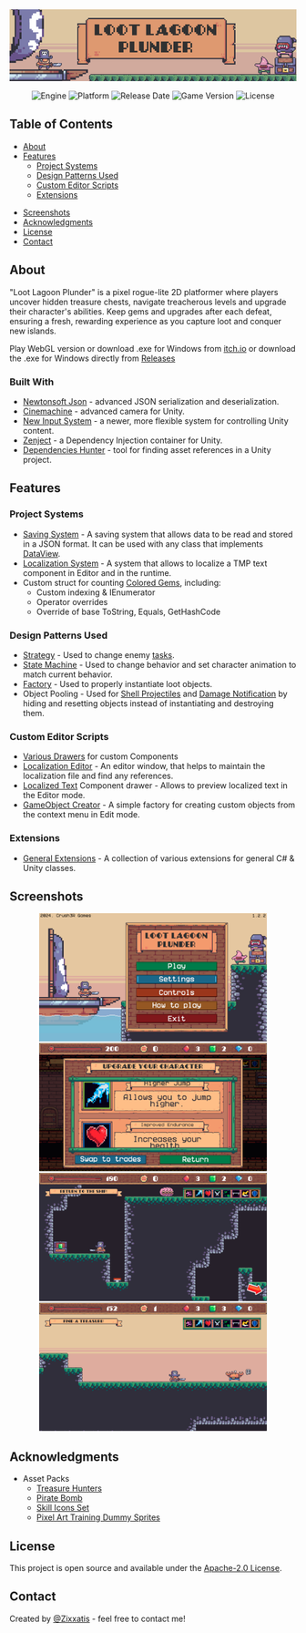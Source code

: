 <img src="https://github.com/Zixxatis/Loot-Lagoon-Plunder/blob/main/.github/banner.png" alt="banner">

<p align="center">
   <img src="https://img.shields.io/badge/Engine-Unity%202022.3.21f1-blueviolet?style=&logo=unity" alt="Engine">
   <img src="https://img.shields.io/badge/Platform-Windows%20-darkblue?style=&logo=windows" alt="Platform">
   <img src="https://img.shields.io/badge/Release%20Date-13.04.2024-red" alt="Release Date">
   <img src="https://img.shields.io/badge/Version-1.2.2-blue" alt="Game Version">
   <img src="https://img.shields.io/github/license/Zixxatis/Loot-Lagoon-Plunder" alt="License">
</p>

## Table of Contents
* [About](#About)
* [Features](#features)
	* [Project Systems](#project-systems)
	* [Design Patterns Used](#design-patterns-used)
	* [Custom Editor Scripts](#custom-editor-scripts)
	* [Extensions](#extensions)
- [Screenshots](#Screenshots)
- [Acknowledgments](#Acknowledgments)
- [License](#License)
- [Contact](#Contact)

## About
"Loot Lagoon Plunder" is a pixel rogue-lite 2D platformer where players uncover hidden treasure chests, navigate treacherous levels and upgrade their character's abilities. Keep gems and upgrades after each defeat, ensuring a fresh, rewarding experience as you capture loot and conquer new islands.

Play WebGL version or download .exe for Windows from [itch.io](https://zixxatis.itch.io/loot-lagoon-plunder)
	or download the .exe for Windows directly from [Releases](https://github.com/Zixxatis/Loot-Lagoon-Plunder/releases)

### Built With
- [Newtonsoft Json](https://www.newtonsoft.com/json) - advanced JSON serialization and deserialization.
- [Cinemachine](https://docs.unity3d.com/Packages/com.unity.cinemachine@2.3/manual/index.html) - advanced camera for Unity.
- [New Input System](https://docs.unity3d.com/Packages/com.unity.inputsystem@1.8/manual/index.html) - a newer, more flexible system for controlling Unity content.
- [Zenject](https://github.com/modesttree/zenject) - a Dependency Injection container for Unity.
- [Dependencies Hunter](https://github.com/AlexeyPerov/Unity-Dependencies-Hunter) - tool for finding asset references in a Unity project.

## Features
### Project Systems
- [Saving System](https://github.com/Zixxatis/Loot-Lagoon-Plunder/tree/main/Assets/Scripts/%5BGlobal%20Scripts%5D/Saving%20System) - A saving system that allows data to be read and stored in a JSON format. It can be used with any class that implements [DataView](https://github.com/Zixxatis/Loot-Lagoon-Plunder/blob/main/Assets/Scripts/%5BGlobal%20Scripts%5D/Saving%20System/DataView.cs).
- [Localization System](https://github.com/Zixxatis/Loot-Lagoon-Plunder/tree/main/Assets/Scripts/%5BGlobal%20Scripts%5D/Localization%20System) - A system that allows to localize a TMP text component in Editor and in the runtime.
- Custom struct for counting [Colored Gems](https://github.com/Zixxatis/Loot-Lagoon-Plunder/blob/main/Assets/Scripts/%5BGlobal%20Scripts%5D/Economics/ColoredGems.cs), including:
	- Custom indexing & IEnumerator
	- Operator overrides
	- Override of base ToString, Equals, GetHashCode

### Design Patterns Used
- [Strategy](https://github.com/Zixxatis/Loot-Lagoon-Plunder/blob/main/Assets/Scripts/Characters/Character%20Components/Enemy%20Components/EnemyBrain.cs) - Used to change enemy [tasks](https://github.com/Zixxatis/Loot-Lagoon-Plunder/tree/main/Assets/Scripts/Characters/Enemy%20Tasks).
- [State Machine](https://github.com/Zixxatis/Loot-Lagoon-Plunder/blob/main/Assets/Scripts/Characters/State%20Machine/StateMachine.cs) - Used to change behavior and set character animation to match current behavior.
- [Factory](https://github.com/Zixxatis/Loot-Lagoon-Plunder/blob/main/Assets/Scripts/Objects/Collectables/LootFactory.cs) - Used to properly instantiate loot objects.
- Object Pooling - Used for [Shell Projectiles](https://github.com/Zixxatis/Loot-Lagoon-Plunder/blob/main/Assets/Scripts/Characters/Character%20Components/Enemy%20Components/Shell%20Shooter/ShellShooterModule.cs) and [Damage Notification](https://github.com/Zixxatis/Loot-Lagoon-Plunder/tree/main/Assets/Scripts/HUD%20%26%20UI/Damage%20Pop-ups) by hiding and resetting objects instead of instantiating and destroying them.

### Custom Editor Scripts
- [Various Drawers](https://github.com/Zixxatis/Loot-Lagoon-Plunder/tree/main/Assets/Editor/Inspector%20GUI) for custom Components
- [Localization Editor](https://github.com/Zixxatis/Loot-Lagoon-Plunder/blob/main/Assets/Editor/Windows/LocalizationEditor.cs) - An editor window, that helps to maintain the localization file and find any references.
- [Localized Text](https://github.com/Zixxatis/Loot-Lagoon-Plunder/blob/main/Assets/Editor/Inspector%20GUI/TextInputter.cs) Component drawer - Allows to preview localized text in the Editor mode.
- [GameObject Creator](https://github.com/Zixxatis/Loot-Lagoon-Plunder/blob/main/Assets/Editor/GameObjects%20Creation/GameObjectCreator.cs) - A simple factory for creating custom objects from the context menu in Edit mode.

### Extensions
- [General Extensions](https://github.com/Zixxatis/Loot-Lagoon-Plunder/tree/main/Assets/Scripts/%5BExtensions%20%26%20Misc%5D/Extensions) - A collection of various extensions for general C# & Unity classes.

## Screenshots
<p align="center">
<img src="https://github.com/Zixxatis/Loot-Lagoon-Plunder/blob/main/.github/screenshot_1.png" alt="screenshot1" width="400"/>
<img src="https://github.com/Zixxatis/Loot-Lagoon-Plunder/blob/main/.github/screenshot_2.png" alt="screenshot2" width="400"/>
<img src="https://github.com/Zixxatis/Loot-Lagoon-Plunder/blob/main/.github/screenshot_3.png" alt="screenshot3" width="400"/>
<img src="https://github.com/Zixxatis/Loot-Lagoon-Plunder/blob/main/.github/screenshot_4.png" alt="screenshot4" width="400"/>
</p>

## Acknowledgments
- Asset Packs
	- [Treasure Hunters](https://pixelfrog-assets.itch.io/treasure-hunters)
	- [Pirate Bomb](https://pixelfrog-assets.itch.io/pirate-bomb)
	- [Skill Icons Set](https://quintino-pixels.itch.io/free-pixel-art-skill-icons-pack)
	- [Pixel Art Training Dummy Sprites](https://elthen.itch.io/2d-pixel-art-training-dummy)

## License
This project is open source and available under the [Apache-2.0 License](https://github.com/Zixxatis/Loot-Lagoon-Plunder/blob/main/LICENSE).

## Contact
Created by [@Zixxatis](https://github.com/Zixxatis/) - feel free to contact me!